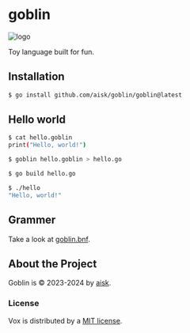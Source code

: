 # goblin

![logo](https://i.redd.it/jq6wig9ybssb1.png)

Toy language built for fun.

## Installation

```sh
$ go install github.com/aisk/goblin/goblin@latest
```

## Hello world

```sh
$ cat hello.goblin
print("Hello, world!")

$ goblin hello.goblin > hello.go

$ go build hello.go

$ ./hello
"Hello, world!"
```

## Grammer

Take a look at [goblin.bnf](https://github.com/aisk/goblin/tree/master/goblin.bnf).

## About the Project

Goblin is &copy; 2023-2024 by [aisk](https://github.com/aisk).

### License

Vox is distributed by a [MIT license](https://github.com/aisk/goblin/tree/master/LICENSE).
